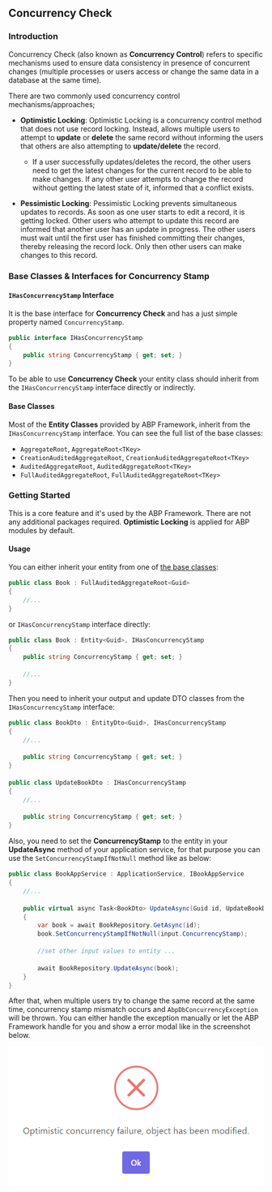 ## Concurrency Check

### Introduction

Concurrency Check (also known as **Concurrency Control**) refers to specific mechanisms used to ensure data consistency in presence of concurrent changes (multiple processes or users access or change the same data in a database at the same time).

There are two commonly used concurrency control mechanisms/approaches;
* **Optimistic Locking**: Optimistic Locking is a concurrency control method that does not use record locking. Instead, allows multiple users to attempt to **update** or **delete** the same record without informing the users that others are also attempting to **update/delete** the record. 

    * If a user successfully updates/deletes the record, the other users need to get the latest changes for the current record to be able to make changes. If any other user attempts to change the record without getting the latest state of it, informed that a conflict exists. 

* **Pessimistic Locking**: Pessimistic Locking prevents simultaneous updates to records. As soon as one user starts to edit a record, it is getting locked. Other users who attempt to update this record are informed that another user has an update in progress. The other users must wait until the first user has finished committing their changes, thereby releasing the record lock. Only then other users can make changes to this record.

### Base Classes & Interfaces for Concurrency Stamp

#### `IHasConcurrencyStamp` Interface

It is the base interface for **Concurrency Check** and has a just simple property named `ConcurrencyStamp`. 

```csharp
public interface IHasConcurrencyStamp 
{
    public string ConcurrencyStamp { get; set; }
}
```

To be able to use **Concurrency Check** your entity class should inherit from the `IHasConcurrencyStamp` interface directly or indirectly.

#### Base Classes

Most of the **Entity Classes** provided by ABP Framework, inherit from the `IHasConcurrencyStamp` interface. You can see the full list of the base classes:

- `AggregateRoot`, `AggregateRoot<TKey>`
- `CreationAuditedAggregateRoot`, `CreationAuditedAggregateRoot<TKey>`
- `AuditedAggregateRoot`, `AuditedAggregateRoot<TKey>`
- `FullAuditedAggregateRoot`, `FullAuditedAggregateRoot<TKey>`

### Getting Started 

This is a core feature and it's used by the ABP Framework. There are not any additional packages required. **Optimistic Locking** is applied for ABP modules by default.

#### Usage

You can either inherit your entity from one of [the base classes](#base-classes):

```csharp
public class Book : FullAuditedAggregateRoot<Guid>
{
    //...
}
```

or `IHasConcurrencyStamp` interface directly:

```csharp
public class Book : Entity<Guid>, IHasConcurrencyStamp
{
    public string ConcurrencyStamp { get; set; }
        
    //...
}
```

Then you need to inherit your output and update DTO classes from the `IHasConcurrencyStamp` interface:

```csharp
public class BookDto : EntityDto<Guid>, IHasConcurrencyStamp 
{
    //...

    public string ConcurrencyStamp { get; set; }
}

public class UpdateBookDto : IHasConcurrencyStamp 
{
    //...

    public string ConcurrencyStamp { get; set; }
}
```

Also, you need to set the **ConcurrencyStamp** to the entity in your **UpdateAsync** method of your application service, for that purpose you can use the `SetConcurrencyStampIfNotNull` method like as below:

```csharp
public class BookAppService : ApplicationService, IBookAppService 
{
    //...

    public virtual async Task<BookDto> UpdateAsync(Guid id, UpdateBookDto input) 
    {
        var book = await BookRepository.GetAsync(id);
        book.SetConcurrencyStampIfNotNull(input.ConcurrencyStamp);

        //set other input values to entity ...

        await BookRepository.UpdateAsync(book);
    }
}
```

After that, when multiple users try to change the same record at the same time, concurrency stamp mismatch occurs and `AbpDbConcurrencyException` will be thrown. You can either handle the exception manually or let the ABP Framework handle for you and show a error modal like in the screenshot below.

![Optimistic Concurrency](./images/optimistic-concurrency.png)